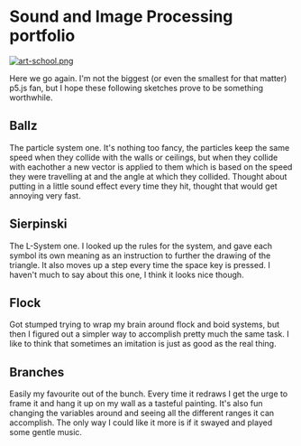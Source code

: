 # Sound and Image Processing portfolio

[![art-school.png](https://i.postimg.cc/4dh7Ynqm/art-school.png)](https://postimg.cc/JDM4g71L)

Here we go again. I'm not the biggest (or even the smallest for that matter) p5.js fan, but I hope these following sketches prove to be something worthwhile.

## Ballz
The particle system one. It's nothing too fancy, the particles keep the same speed when they collide with the walls or ceilings, but when they collide with eachother a new vector is applied to them which is based on the speed they were travelling at and the angle at which they collided. Thought about putting in a little sound effect every time they hit, thought that would get annoying very fast.

## Sierpinski
The L-System one. I looked up the rules for the system, and gave each symbol its own meaning as an instruction to further the drawing of the triangle. It also moves up a step every time the space key is pressed. I haven't much to say about this one, I think it looks nice though.

## Flock
Got stumped trying to wrap my brain around flock and boid systems, but then I figured out a simpler way to accomplish pretty much the same task. I like to think that sometimes an imitation is just as good as the real thing.

## Branches
Easily my favourite out of the bunch. Every time it redraws I get the urge to frame it and hang it up on my wall as a tasteful painting. It's also fun changing the variables around and seeing all the different ranges it can accomplish. The only way I could like it more is if it swayed and played some gentle music.

